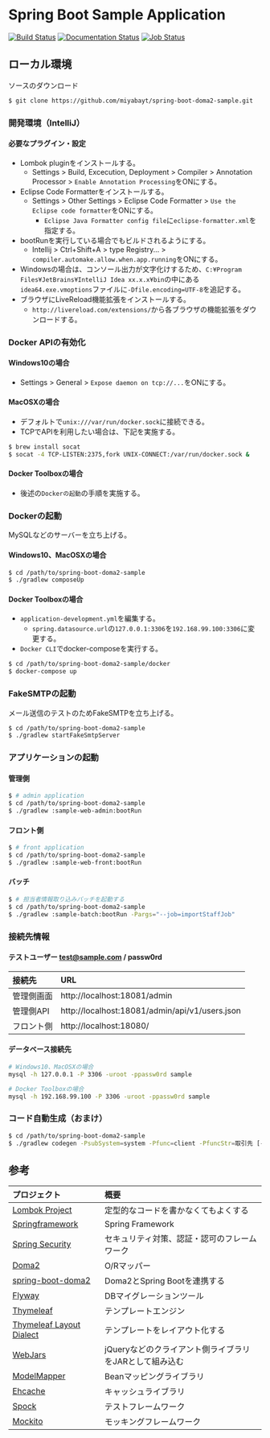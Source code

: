 # Spring Boot Sample Application

[![Build Status](https://travis-ci.org/miyabayt/spring-boot-doma2-sample.svg?branch=master)](https://travis-ci.org/miyabayt/spring-boot-doma2-sample)
[![Documentation Status](https://readthedocs.org/projects/spring-boot-doma2-sample/badge/?version=latest)](http://spring-boot-doma2-sample.readthedocs.io/ja/latest/?badge=latest)
[![Job Status](https://inspecode.rocro.com/badges/github.com/miyabayt/spring-boot-doma2-sample/status?token=5RLoJBnCJQuFjszsv4tmRqgI8obDhl6BmLfh4fgtgaQ)](https://inspecode.rocro.com/jobs/github.com/miyabayt/spring-boot-doma2-sample/latest?completed=true)

## ローカル環境

ソースのダウンロード
```bash
$ git clone https://github.com/miyabayt/spring-boot-doma2-sample.git
```

### 開発環境（IntelliJ）

#### 必要なプラグイン・設定

- Lombok pluginをインストールする。
  - Settings > Build, Excecution, Deployment > Compiler > Annotation Processor > `Enable Annotation Processing`をONにする。
- Eclipse Code Formatterをインストールする。
  - Settings > Other Settings > Eclipse Code Formatter > `Use the Eclipse code formatter`をONにする。
    - `Eclipse Java Formatter config file`に`eclipse-formatter.xml`を指定する。
- bootRunを実行している場合でもビルドされるようにする。
  - Intellij > Ctrl+Shift+A > type Registry... > `compiler.automake.allow.when.app.running`をONにする。
- Windowsの場合は、コンソール出力が文字化けするため、`C:¥Program Files¥JetBrains¥IntelliJ Idea xx.x.x¥bin`の中にある`idea64.exe.vmoptions`ファイルに`-Dfile.encoding=UTF-8`を追記する。
- ブラウザにLiveReload機能拡張をインストールする。
  - `http://livereload.com/extensions/`から各ブラウザの機能拡張をダウンロードする。

### Docker APIの有効化

#### Windows10の場合
* Settings > General > `Expose daemon on tcp://...`をONにする。

#### MacOSXの場合
* デフォルトで`unix:///var/run/docker.sock`に接続できる。
* TCPでAPIを利用したい場合は、下記を実施する。

```bash
$ brew install socat
$ socat -4 TCP-LISTEN:2375,fork UNIX-CONNECT:/var/run/docker.sock &
```

#### Docker Toolboxの場合
* 後述の`Dockerの起動`の手順を実施する。

### Dockerの起動
MySQLなどのサーバーを立ち上げる。

#### Windows10、MacOSXの場合
```bash
$ cd /path/to/spring-boot-doma2-sample
$ ./gradlew composeUp
```

#### Docker Toolboxの場合
* `application-development.yml`を編集する。
  * `spring.datasource.url`の`127.0.0.1:3306`を`192.168.99.100:3306`に変更する。
* `Docker CLI`でdocker-composeを実行する。
```bash
$ cd /path/to/spring-boot-doma2-sample/docker
$ docker-compose up
```

### FakeSMTPの起動
メール送信のテストのためFakeSMTPを立ち上げる。

```bash
$ cd /path/to/spring-boot-doma2-sample
$ ./gradlew startFakeSmtpServer
```

### アプリケーションの起動

#### 管理側
```bash
$ # admin application
$ cd /path/to/spring-boot-doma2-sample
$ ./gradlew :sample-web-admin:bootRun
```

#### フロント側
```bash
$ # front application
$ cd /path/to/spring-boot-doma2-sample
$ ./gradlew :sample-web-front:bootRun
```

#### バッチ
```bash
$ # 担当者情報取り込みバッチを起動する
$ cd /path/to/spring-boot-doma2-sample
$ ./gradlew :sample-batch:bootRun -Pargs="--job=importStaffJob"
```

### 接続先情報
#### テストユーザー test@sample.com / passw0rd

| 接続先| URL|
| :-----| :---------------------------------------|
| 管理側画面| http://localhost:18081/admin|
| 管理側API| http://localhost:18081/admin/api/v1/users.json|
| フロント側| http://localhost:18080/|

#### データベース接続先

```bash
# Windows10、MacOSXの場合
mysql -h 127.0.0.1 -P 3306 -uroot -ppassw0rd sample

# Docker Toolboxの場合
mysql -h 192.168.99.100 -P 3306 -uroot -ppassw0rd sample
```

### コード自動生成（おまけ）
```bash
$ cd /path/to/spring-boot-doma2-sample
$ ./gradlew codegen -PsubSystem=system -Pfunc=client -PfuncStr=取引先 [-Ptarget=dao|dto|repository|service|controller|html]
```

## 参考

| プロジェクト| 概要|
| :---------------------------------------| :-------------------------------|
| [Lombok Project](https://projectlombok.org/)| 定型的なコードを書かなくてもよくする|
| [Springframework](https://projects.spring.io/spring-framework/)| Spring Framework|
| [Spring Security](https://projects.spring.io/spring-security/)| セキュリティ対策、認証・認可のフレームワーク|
| [Doma2](https://doma.readthedocs.io/ja/stable/)| O/Rマッパー|
| [spring-boot-doma2](https://github.com/domaframework/doma-spring-boot)| Doma2とSpring Bootを連携する|
| [Flyway](https://flywaydb.org/)| DBマイグレーションツール|
| [Thymeleaf](http://www.thymeleaf.org/)| テンプレートエンジン|
| [Thymeleaf Layout Dialect](https://ultraq.github.io/thymeleaf-layout-dialect/)| テンプレートをレイアウト化する|
| [WebJars](https://www.webjars.org/)| jQueryなどのクライアント側ライブラリをJARとして組み込む|
| [ModelMapper](http://modelmapper.org/)| Beanマッピングライブラリ|
| [Ehcache](http://www.ehcache.org/)| キャッシュライブラリ|
| [Spock](http://spockframework.org/)| テストフレームワーク|
| [Mockito](http://site.mockito.org/)| モッキングフレームワーク |
